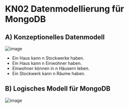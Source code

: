 # KN02 Datenmodellierung für MongoDB

## A) Konzeptionelles Datenmodell

![image](https://github.com/user-attachments/assets/23d3954f-73a9-4c44-9c75-30ea95bef138)

- Ein Haus kann n Stockwerke haben.
- Ein Haus kann n Einwohner haben.
- Einwohner können in n Häusern leben.
- Ein Stockwerk kann n Räume haben.

## B) Logisches Modell für MongoDB

![image](https://github.com/user-attachments/assets/30637a8e-f678-4322-b20b-f601289990b5)

